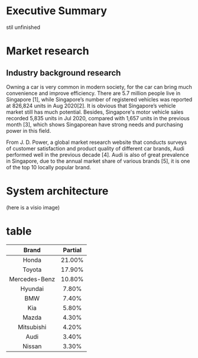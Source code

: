# Executive Summary
stil unfinished


# Market research
## Industry background research

Owning a car is very common in modern society, for the car can bring much convenience and improve efficiency. There are 5.7 million people live in Singapore [1], while Singapore’s number of registered vehicles was reported at 826,824 units in Aug 2020[2]. It is obvious that Singapore’s vehicle market still has much potential. Besides, Singapore's motor vehicle sales recorded 5,835 units in Jul 2020, compared with 1,657 units in the previous month [3], which shows Singaporean have strong needs and purchasing power in this field.

From J. D. Power, a global market research website that conducts surveys of customer satisfaction and product quality of different car brands, Audi performed well in the previous decade [4]. Audi is also of great prevalence in Singapore, due to the annual market share of various brands [5], it is one of the top 10 locally popular brand. 


# System architecture
(here is a visio image)

# table

| Brand | Partial |
| :----:| :----: |
| Honda | 21.00% |
| Toyota | 17.90% |
| Mercedes-Benz | 10.80% |
| Hyundai | 7.80% |
| BMW | 7.40% |
| Kia | 5.80% |
| Mazda | 4.30% |
| Mitsubishi |4.20% |
| Audi | 3.40% |
| Nissan | 3.30% |
